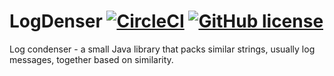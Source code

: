# LogDenser [![CircleCI](https://dl.circleci.com/status-badge/img/gh/malyginvv/logdenser/tree/main.svg?style=shield)](https://dl.circleci.com/status-badge/redirect/gh/malyginvv/logdenser/tree/main) [![GitHub license](https://img.shields.io/badge/license-MIT-blue.svg)](https://raw.githubusercontent.com/malyginvv/logdenser/main/LICENSE)

Log condenser - a small Java library that packs similar strings, usually log messages, together based on similarity. 